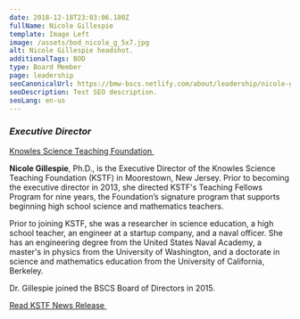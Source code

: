 ```yaml
---
date: 2018-12-18T23:03:06.180Z
fullName: Nicole Gillespie
template: Image Left
image: /assets/bod_nicole_g_5x7.jpg
alt: Nicole Gillespie headshot.
additionalTags: BOD
type: Board Member
page: leadership
seoCanonicalUrl: https://bmw-bscs.netlify.com/about/leadership/nicole-gillespie
seoDescription: Test SEO description.
seoLang: en-us
---
```


### *Executive Director*
<a href="https://knowlesteachers.org/" target="_blank" rel="noopener noreferrer">Knowles Science Teaching Foundation&nbsp;<sup><i style="font-size: .65rem" class="fas fa-external-link-alt"></i></sup></a>

**Nicole Gillespie**, Ph.D., is the Executive Director of the Knowles Science Teaching Foundation (KSTF) in Moorestown, New Jersey. Prior to becoming the executive director in 2013, she directed KSTF's Teaching Fellows Program for nine years, the Foundation’s signature program that supports beginning high school science and mathematics teachers.

Prior to joining KSTF, she was a researcher in science education, a high school teacher, an engineer at a startup company, and a naval officer. She has an engineering degree from the United States Naval Academy, a master's in physics from the University of Washington, and a doctorate in science and mathematics education from the University of California, Berkeley.

Dr. Gillespie joined the BSCS Board of Directors in 2015.

<a href="http://globenewswire.com/news-release/2015/02/03/702577/10118375/en/KSTF-Executive-Director-Nicole-Gillespie-Appointed-to-BSCS-Board-of-Directors.html" target="_blank" rel="noopener noreferrer">Read KSTF News Release&nbsp;<sup><i style="font-size: .65rem" class="fas fa-external-link-alt"></i></sup></a>